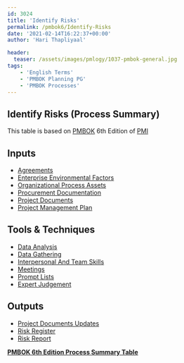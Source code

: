 ```yaml
---
id: 3024   
title: 'Identify Risks'
permalink: /pmbok6/Identify-Risks
date: '2021-02-14T16:22:37+00:00'
author: 'Hari Thapliyaal'

header:
  teaser: /assets/images/pmlogy/1037-pmbok-general.jpg
tags:
    - 'English Terms'
    - 'PMBOK Planning PG'
    - 'PMBOK Processes'
---
```


## Identify Risks (Process Summary)

This table is based on [PMBOK](https://www.pmi.org/pmbok-guide-standards) 6th Edition of [PMI](https:/www.pmi.org)

## **Inputs**

- [Agreements](/pmbok6/agreements)
- [Enterprise Environmental Factors](/pmbok6/enterprise-environmental-factors)
- [Organizational Process Assets](/pmbok6/organizational-process-assets)
- [Procurement Documentation](/pmbok6/procurement-documentation)
- [Project Documents](/pmbok6/project-documents)
- [Project Management Plan](/pmbok6/project-management-plan)

## **Tools &amp; Techniques**

- [Data Analysis](/pmbok6/data-analysis)
- [Data Gathering](/pmbok6/data-gathering)
- [Interpersonal And Team Skills](/pmbok6/interpersonal-and-team-skills)
- [Meetings](/pmbok6/meetings)
- [Prompt Lists](/pmbok6/prompt-lists)
- [Expert Judgement](/pmbok6/expert-judgement)

## **Outputs**

- [Project Documents Updates](/pmbok6/project-documents-updates)
- [Risk Register](/pmbok6/risk-register)
- [Risk Report](/pmbok6/risk-report)

**[PMBOK 6th Edition Process Summary Table](process-groups-and-processes-in-pmbok6/)**